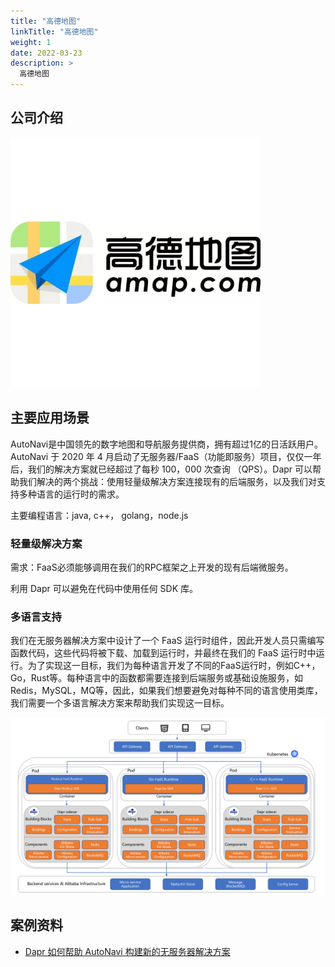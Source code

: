 ```yaml
---
title: "高德地图"
linkTitle: "高德地图"
weight: 1
date: 2022-03-23
description: >
  高德地图
---
```




## 公司介绍

![](images/autonavi.png)



## 主要应用场景

AutoNavi是中国领先的数字地图和导航服务提供商，拥有超过1亿的日活跃用户。AutoNavi 于 2020 年 4 月启动了无服务器/FaaS（功能即服务）项目，仅仅一年后，我们的解决方案就已经超过了每秒 100，000 次查询 （QPS）。Dapr 可以帮助我们解决的两个挑战：使用轻量级解决方案连接现有的后端服务，以及我们对支持多种语言的运行时的需求。

主要编程语言：java, c++， golang，node.js

### 轻量级解决方案

需求：FaaS必须能够调用在我们的RPC框架之上开发的现有后端微服务。

利用 Dapr 可以避免在代码中使用任何 SDK 库。

### 多语言支持

我们在无服务器解决方案中设计了一个 FaaS 运行时组件，因此开发人员只需编写函数代码，这些代码将被下载、加载到运行时，并最终在我们的 FaaS 运行时中运行。为了实现这一目标，我们为每种语言开发了不同的FaaS运行时，例如C++，Go，Rust等。每种语言中的函数都需要连接到后端服务或基础设施服务，如Redis，MySQL，MQ等，因此，如果我们想要避免对每种不同的语言使用类库，我们需要一个多语言解决方案来帮助我们实现这一目标。

![autonavi-arch-diagram](images/autonavi-arch-diagram.png)



## 案例资料



- [Dapr 如何帮助 AutoNavi 构建新的无服务器解决方案](https://blog.dapr.io/posts/2021/09/02/how-dapr-helped-autonavi-build-a-new-serverless-solution/)





